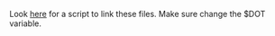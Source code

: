 Look [here](https://github.com/t-wilkinson/scripts/blob/master/link.sh) for a script to link these files. Make sure change the $DOT variable.
